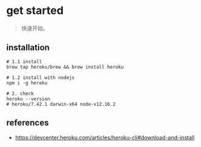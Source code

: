 # get started
> 快速开始。

## installation
```shell
# 1.1 install
brew tap heroku/brew && brew install heroku

# 1.2 install with nodejs
npm i -g heroku

# 2. check
heroku --version
# heroku/7.42.1 darwin-x64 node-v12.16.2
```


## references
- https://devcenter.heroku.com/articles/heroku-cli#download-and-install
